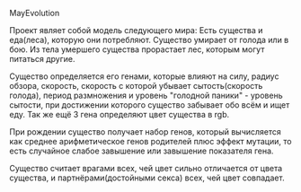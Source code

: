 MayEvolution

Проект являет собой модель следующего мира:
Есть существа и еда(леса), которую они потребляют. Существо умирает от голода или в бою. Из тела умершего существа прорастает лес, которым могут питаться другие.

Существо определяется его генами, которые влияют на силу, радиус обзора, скорость, скорость с которой убывает сытость(скорость голода), период размножения и уровень "голодной паники" - уровень сытости, при достижении которого существо забывает обо всём и ищет еду. Так же ещё 3 гена определяют цвет существа в rgb.

При рождении существо получает набор генов, который вычисляется как среднее арифметическое генов родителей плюс эффект мутации, то есть случайное слабое завышение или завышение показателя гена.

Существо считает врагами всех, чей цвет сильно отличается от цвета существа, и партнёрами(достойными секса) всех, чей цвет совпадает.
